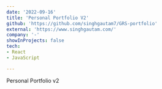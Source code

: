 ```yaml
---
date: '2022-09-16'
title: 'Personal Portfolio V2'
github: 'https://github.com/singhgautam7/GRS-portfolio'
external: 'https://www.singhgautam.com/'
company: '-'
showInProjects: false
tech:
- React
- JavaScript

---
```


Personal Portfolio v2

